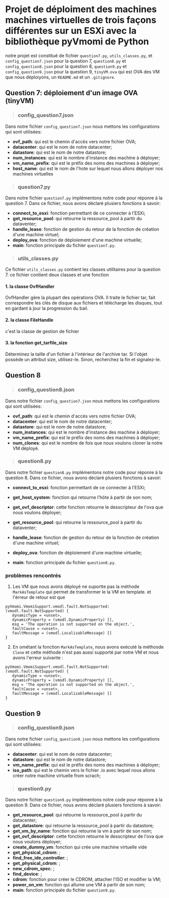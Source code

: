 
Projet de déploiment des machines machines virtuelles de trois façons différentes sur un ESXi avec la bibliothèque pyVmomi de Python
=
notre projet est constitué de fichier  `question7.py`, `utils_classes.py`, et `config_question7.json` pour la question 7, `question8.py` et `config_question8.json` pour la question 8, `question9.py` et `config_question9.json` pour la question 9, `tinyVM.ova` qui est OVA des VM que nous déploiyons, un `README.md` et un `.gitignore`.

## Question 7: déploiement d'un image OVA (tinyVM)
> ### config_question7.json
Dans notre fichier `config_question7.json` nous mettons les configurations qui sont utilisées:
* **ovf_path**: qui est le chemin d'accès vers notre fichier OVA;
* **datacenter**: qui est le nom de notre datacenter;
* **datastore**: qui est le nom de notre datastore;
* **num_instances**: qui est le nombre d'instance des machine à déployer;
* **vm_name_prefix**: qui est le préfix des noms des machines à déployer;
* **host_name**: qui est le nom de l'hote sur lequel nous allons déployer nos machines virtuelles

> ### question7.py
Dans notre fichier `question7.py` implémentons notre code pour réponre à la question 7. Dans ce fichier, nous avons déclaré plusiers fonctions à savoir:
* **connect_to_esxi**: fonction permettant de ce connecter à l'ESXi;
* **get_resource_pool**: qui retourne la ressource_pool à partir du dataventer;
* **handle_lease**: fonction de gestion du retour de la fonction de création d'une machine virtuel;
* **deploy_ova**: fonction de déploiement d'une machine virtuelle;
* **main**: fonction principale du fichier `question7.py`.

> ### utils_classes.py
Ce fichier `utils_classes.py` contient les classes utilitaires pour la question 7. ce fichier contient deux classes et une fonction
#### 1. la classe OvfHandler
OvfHandler gère la plupart des opérations OVA. Il traite le fichier tar, fait correspondre les clés de disque aux fichiers et télécharge les disques, tout en gardant à jour la progression du bail.

#### 2. la classe FileHandle
c'est la classe de gestion de fichier

#### 3. la fonction get_tarfile_size
Déterminez la taille d'un fichier à l'intérieur de l'archive tar. Si l'objet possède un attribut size, utilisez-le. Sinon, recherchez la fin et signalez-le.

## Question 8
> ### config_question8.json
Dans notre fichier `config_question7.json` nous mettons les configurations qui sont utilisées:
* **ovf_path**: qui est le chemin d'accès vers notre fichier OVA;
* **datacenter**: qui est le nom de notre datacenter;
* **datastore**: qui est le nom de notre datastore;
* **num_instances**: qui est le nombre d'instance des machine à déployer;
* **vm_name_prefix**: qui est le préfix des noms des machines à déployer;
* **num_clones**: qui est le nombre de fois que nous voulons cloner la notre VM déployé.

> ### question8.py
Dans notre fichier `question8.py` implémentons notre code pour réponre à la question 8. Dans ce fichier, nous avons déclaré plusiers fonctions à savoir:
* **connect_to_esxi**: fonction permettant de ce connecter à l'ESXi;
* **get_host_system**: fonction qui retourne l'hôte à partir de son nom;
* **get_ovf_descriptor**: cette fonction retourne le desscripteur de l'ova que nous voulons déployer;
* **get_resource_pool**: qui retourne la ressource_pool à partir du dataventer;
* **handle_lease**: fonction de gestion du retour de la fonction de création d'une machine virtuel;
* **deploy_ova**: fonction de déploiement d'une machine virtuelle;

* **main**: fonction principale du fichier `question8.py`.


### problèmes rencontrés
1. Les VM que nous avons déployé ne suportte pas la méthode `MarkAsTemplate` qui permet de transformer le la VM en template. et l'érreur de retour est que 
```
pyVmomi.VmomiSupport.vmodl.fault.NotSupported: (vmodl.fault.NotSupported) {
   dynamicType = <unset>,
   dynamicProperty = (vmodl.DynamicProperty) [],
   msg = 'The operation is not supported on the object.',
   faultCause = <unset>,
   faultMessage = (vmodl.LocalizableMessage) []
}
```
2. En ométant la fonction `MarkAsTemplate`, nous avons exécuté la méthosde `Clone` et cette méthode n'est pas aussi supporté par notre VM et nous avons l'erreur suivante :
```
pyVmomi.VmomiSupport.vmodl.fault.NotSupported: (vmodl.fault.NotSupported) {
   dynamicType = <unset>,
   dynamicProperty = (vmodl.DynamicProperty) [],
   msg = 'The operation is not supported on the object.',
   faultCause = <unset>,
   faultMessage = (vmodl.LocalizableMessage) []
}
```

## Question 9 

> ### config_question9.json
Dans notre fichier `config_question9.json` nous mettons les configurations qui sont utilisées:
* **datacenter**: qui est le nom de notre datacenter;
* **datastore**: qui est le nom de notre datastore;
* **vm_name_prefix**: qui est le préfix des noms des machines à déployer;
* **iso_path**: qui est le chemin vers le fichier .io avec lequel nous allons créer notre machine virtuelle from scrach;

> ### question9.py
Dans notre fichier `question9.py` implémentons notre code pour réponre à la question 9. Dans ce fichier, nous avons déclaré plusiers fonctions à savoir:
* **get_resource_pool**: qui retourne la ressource_pool à partir du datacenter;
* **get_datastore**: qui retourne la ressource_pool à partir du datastore;
* **get_vm_by_name**: fonction qui retourne la vm à partir de son nom;
* **get_ovf_descriptor**: cette fonction retourne le desscripteur de l'ova que nous voulons déployer;
* **create_dummy_vm**: fonction qui crée une machine virtuelle vide
* **get_physical_cdrom**: ;
* **find_free_ide_controller**: ;
* **get_physical_cdrom**: ;
* **new_cdrom_spec**: ;
* **find_device**: ;
* **cdrom**: fonction pour créer le CDROM, attacher l’ISO et modifier la VM;
* **power_on_vm**: fonction qui allume une VM à partir de son nom;
* **main**: fonction principale du fichier `question9.py`.